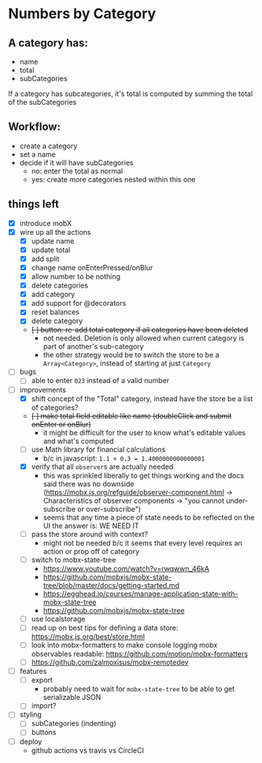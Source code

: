 # Numbers by Category

## A category has:

- name
- total
- subCategories

If a category has subcategories, it's total is computed by summing the total of the subCategories

## Workflow:

- create a category
- set a name
- decide if it will have subCategories
  - no: enter the total as normal
  - yes: create more categories nested within this one

## things left

- [x] introduce mobX
- [x] wire up all the actions
  - [x] update name
  - [x] update total
  - [x] add split
  - [x] change name onEnterPressed/onBlur
  - [x] allow number to be nothing
  - [x] delete categories
  - [x] add category
  - [x] add support for @decorators
  - [x] reset balances
  - [x] delete category
  - ~~[ ] button: re-add total category if all categories have been deleted~~
    - not needed. Deletion is only allowed when current category is part of another's sub-category
    - the other strategy would be to switch the store to be a `Array<Category>`, instead of starting at just `Category`
- [ ] bugs
  - [ ] able to enter `023` instead of a valid number
- [ ] improvements
  - [x] shift concept of the "Total" category, instead have the store be a list of categories?
  - ~~[ ] make total field editable like name (doubleClick and submit onEnter or onBlur)~~
    - it might be difficult for the user to know what's editable values and what's computed
  - [ ] use Math library for financial calculations
    - b/c in javascript: `1.1 + 0.3 = 1.4000000000000001`
  - [x] verify that all `observer`s are actually needed
    - this was sprinkled liberally to get things working and the docs said there was no downside (https://mobx.js.org/refguide/observer-component.html -> Characteristics of observer components -> "you cannot under-subscribe or over-subscribe")
    - seems that any time a piece of state needs to be reflected on the UI the answer is: WE NEED IT
  - [ ] pass the store around with context?
    - might not be needed b/c it seems that every level requires an action or prop off of category
  - [ ] switch to mobx-state-tree
    - https://www.youtube.com/watch?v=rwqwwn_46kA
    - https://github.com/mobxjs/mobx-state-tree/blob/master/docs/getting-started.md
    - https://egghead.io/courses/manage-application-state-with-mobx-state-tree
    - https://github.com/mobxjs/mobx-state-tree
  - [ ] use localstorage
  - [ ] read up on best tips for defining a data store: https://mobx.js.org/best/store.html
  - [ ] look into mobx-formatters to make console logging mobx observables readable: https://github.com/motion/mobx-formatters
  - [ ] https://github.com/zalmoxisus/mobx-remotedev
- [ ] features
  - [ ] export
    - probably need to wait for `mobx-state-tree` to be able to get serializable JSON
  - [ ] import?
- [ ] styling
  - [ ] subCategories (indenting)
  - [ ] buttons
- [ ] deploy
  - github actions vs travis vs CircleCI
